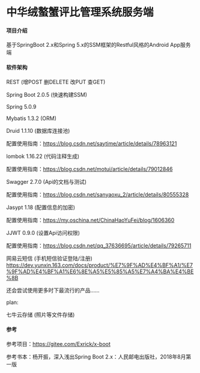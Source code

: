 #  中华绒螯蟹评比管理系统服务端

#### 项目介绍
基于SpringBoot 2.x和Spring 5.x的SSM框架的Restful风格的Android App服务端

#### 软件架构

REST (增POST 删DELETE 改PUT 查GET)

Spring Boot 2.0.5 (快速构建SSM)

Spring 5.0.9 

Mybatis 1.3.2 (ORM)

Druid 1.1.10 (数据库连接池)

配置使用指南：https://blog.csdn.net/saytime/article/details/78963121

lombok 1.16.22 (代码注释生成)

配置使用指南：https://blog.csdn.net/motui/article/details/79012846

Swagger 2.7.0 (Api的文档与测试)

配置使用指南：https://blog.csdn.net/sanyaoxu_2/article/details/80555328

Jasypt 1.18 (配置信息的加密)

配置使用指南：https://my.oschina.net/ChinaHaoYuFei/blog/1606360

JJWT 0.9.0 (设置Api访问权限)

配置使用指南：https://blog.csdn.net/qq_37636695/article/details/79265711

网易云短信 (手机短信验证登陆/注册)
https://dev.yunxin.163.com/docs/product/%E7%9F%AD%E4%BF%A1/%E7%9F%AD%E4%BF%A1%E6%8E%A5%E5%85%A5%E7%A4%BA%E4%BE%8B

还会尝试使用更多时下最流行的产品……

plan:


七牛云存储 (照片等文件存储)

#### 参考 
参考项目：https://gitee.com/Exrick/x-boot

参考书本：杨开振，深入浅出Spring Boot 2.x：人民邮电出版社，2018年8月第一版 

